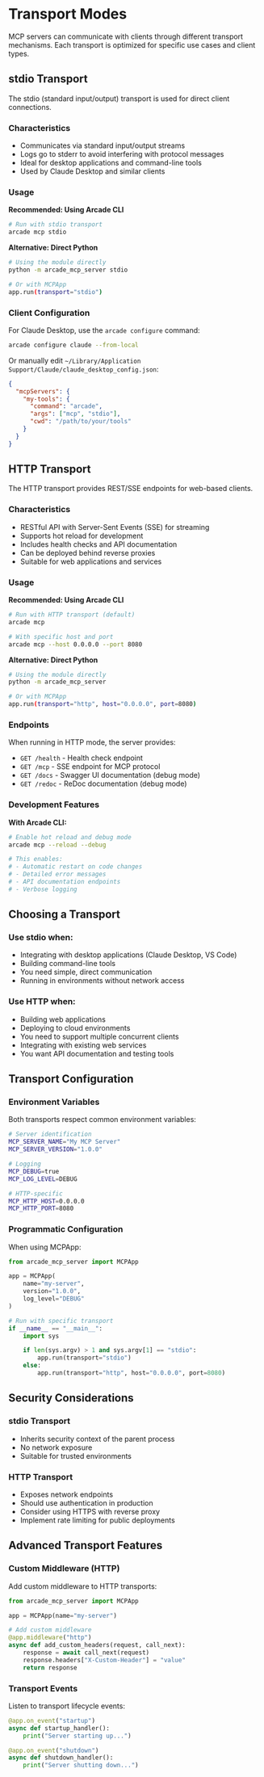 # Transport Modes

MCP servers can communicate with clients through different transport mechanisms. Each transport is optimized for specific use cases and client types.

## stdio Transport

The stdio (standard input/output) transport is used for direct client connections.

### Characteristics
- Communicates via standard input/output streams
- Logs go to stderr to avoid interfering with protocol messages
- Ideal for desktop applications and command-line tools
- Used by Claude Desktop and similar clients

### Usage

**Recommended: Using Arcade CLI**

```bash
# Run with stdio transport
arcade mcp stdio
```

**Alternative: Direct Python**

```bash
# Using the module directly
python -m arcade_mcp_server stdio

# Or with MCPApp
app.run(transport="stdio")
```

### Client Configuration

For Claude Desktop, use the `arcade configure` command:

```bash
arcade configure claude --from-local
```

Or manually edit `~/Library/Application Support/Claude/claude_desktop_config.json`:

```json
{
  "mcpServers": {
    "my-tools": {
      "command": "arcade",
      "args": ["mcp", "stdio"],
      "cwd": "/path/to/your/tools"
    }
  }
}
```

## HTTP Transport

The HTTP transport provides REST/SSE endpoints for web-based clients.

### Characteristics
- RESTful API with Server-Sent Events (SSE) for streaming
- Supports hot reload for development
- Includes health checks and API documentation
- Can be deployed behind reverse proxies
- Suitable for web applications and services

### Usage

**Recommended: Using Arcade CLI**

```bash
# Run with HTTP transport (default)
arcade mcp

# With specific host and port
arcade mcp --host 0.0.0.0 --port 8080
```

**Alternative: Direct Python**

```bash
# Using the module directly
python -m arcade_mcp_server

# Or with MCPApp
app.run(transport="http", host="0.0.0.0", port=8080)
```

### Endpoints

When running in HTTP mode, the server provides:

- `GET /health` - Health check endpoint
- `GET /mcp` - SSE endpoint for MCP protocol
- `GET /docs` - Swagger UI documentation (debug mode)
- `GET /redoc` - ReDoc documentation (debug mode)

### Development Features

**With Arcade CLI:**

```bash
# Enable hot reload and debug mode
arcade mcp --reload --debug

# This enables:
# - Automatic restart on code changes
# - Detailed error messages
# - API documentation endpoints
# - Verbose logging
```

## Choosing a Transport

### Use stdio when:
- Integrating with desktop applications (Claude Desktop, VS Code)
- Building command-line tools
- You need simple, direct communication
- Running in environments without network access

### Use HTTP when:
- Building web applications
- Deploying to cloud environments
- You need to support multiple concurrent clients
- Integrating with existing web services
- You want API documentation and testing tools

## Transport Configuration

### Environment Variables

Both transports respect common environment variables:

```bash
# Server identification
MCP_SERVER_NAME="My MCP Server"
MCP_SERVER_VERSION="1.0.0"

# Logging
MCP_DEBUG=true
MCP_LOG_LEVEL=DEBUG

# HTTP-specific
MCP_HTTP_HOST=0.0.0.0
MCP_HTTP_PORT=8080
```

### Programmatic Configuration

When using MCPApp:

```python
from arcade_mcp_server import MCPApp

app = MCPApp(
    name="my-server",
    version="1.0.0",
    log_level="DEBUG"
)

# Run with specific transport
if __name__ == "__main__":
    import sys

    if len(sys.argv) > 1 and sys.argv[1] == "stdio":
        app.run(transport="stdio")
    else:
        app.run(transport="http", host="0.0.0.0", port=8080)
```

## Security Considerations

### stdio Transport
- Inherits security context of the parent process
- No network exposure
- Suitable for trusted environments

### HTTP Transport
- Exposes network endpoints
- Should use authentication in production
- Consider using HTTPS with reverse proxy
- Implement rate limiting for public deployments

## Advanced Transport Features

### Custom Middleware (HTTP)

Add custom middleware to HTTP transports:

```python
from arcade_mcp_server import MCPApp

app = MCPApp(name="my-server")

# Add custom middleware
@app.middleware("http")
async def add_custom_headers(request, call_next):
    response = await call_next(request)
    response.headers["X-Custom-Header"] = "value"
    return response
```

### Transport Events

Listen to transport lifecycle events:

```python
@app.on_event("startup")
async def startup_handler():
    print("Server starting up...")

@app.on_event("shutdown")
async def shutdown_handler():
    print("Server shutting down...")
```
